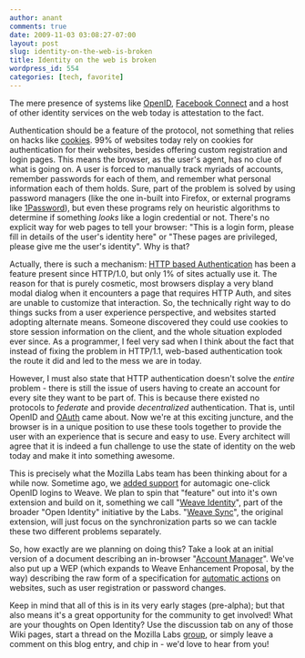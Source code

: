 ```yaml
---
author: anant
comments: true
date: 2009-11-03 03:08:27-07:00
layout: post
slug: identity-on-the-web-is-broken
title: Identity on the web is broken
wordpress_id: 554
categories: [tech, favorite]
---
```


The mere presence of systems like [OpenID](http://openid.net/), [Facebook Connect](http://developers.facebook.com/connect.php) and a host of other identity services on the web today is attestation to the fact.

Authentication should be a feature of the protocol, not something that relies on hacks like [cookies](http://en.wikipedia.org/wiki/HTTP_cookie). 99% of websites today rely on cookies for authentication for their websites, besides offering custom registration and login pages. This means the browser, as the user's agent, has no clue of what is going on. A user is forced to manually track myriads of accounts, remember passwords for each of them, and remember what personal information each of them holds. Sure, part of the problem is solved by using password managers (like the one in-built into Firefox, or external programs like [1Password](http://agilewebsolutions.com/products/1Password)), but even these programs rely on heuristic algorithms to determine if something _looks_ like a login credential or not. There's no explicit way for web pages to tell your browser: "This is a login form, please fill in details of the user's identity here" or "These pages are privileged, please give me the user's identity". Why is that?

Actually, there is such a mechanism: [HTTP based Authentication](http://en.wikipedia.org/wiki/Basic_access_authentication) has been a feature present since HTTP/1.0, but only 1% of sites actually use it. The reason for that is purely cosmetic, most browsers display a very bland modal dialog when it encounters a page that requires HTTP Auth, and sites are unable to customize that interaction. So, the technically right way to do things sucks from a user experience perspective, and websites started adopting alternate means. Someone discovered they could use cookies to store session information on the client, and the whole situation exploded ever since. As a programmer, I feel very sad when I think about the fact that instead of fixing the problem in HTTP/1.1, web-based authentication took the route it did and led to the mess we are in today.

However, I must also state that HTTP authentication doesn't solve the _entire_ problem - there is still the issue of users having to create an account for every site they want to be part of. This is because there existed no protocols to _federate_ and provide _decentralized_ authentication. That is, until OpenID and [OAuth](http://oauth.net/) came about. Now we're at this exciting juncture, and the browser is in a unique position to use these tools together to provide the user with an experience that is secure and easy to use. Every architect will agree that it is indeed a fun challenge to use the state of identity on the web today and make it into something awesome.

This is precisely what the Mozilla Labs team has been thinking about for a while now. Sometime ago, we [added support](http://mozillalabs.com/blog/2009/05/identity-in-the-browser/) for automagic one-click OpenID logins to Weave. We plan to spin that "feature" out into it's own extension and build on it, something we call "[Weave Identity](http://hg.mozilla.org/labs/weave-identity/)", part of the broader "Open Identity" initiative by the Labs. "[Weave Sync](http://hg.mozilla.org/labs/weave/)", the original extension, will just focus on the synchronization parts so we can tackle these two different problems separately.

So, how exactly are we planning on doing this? Take a look at an initial version of a document describing an in-browser "[Account Manager](https://wiki.mozilla.org/Labs/Weave/Identity/Account_Manager)". We've also put up a WEP (which expands to Weave Enhancement Proposal, by the way) describing the raw form of a specification for [automatic actions](https://wiki.mozilla.org/Labs/Weave/WEP/110) on websites, such as user registration or password changes.

Keep in mind that all of this is in its very early stages (pre-alpha); but that also means it's a great opportunity for the community to get involved! What are your thoughts on Open Identity? Use the discussion tab on any of those Wiki pages, start a thread on the Mozilla Labs [group](http://groups.google.com/group/mozilla-labs), or simply leave a comment on this blog entry, and chip in - we'd love to hear from you!
